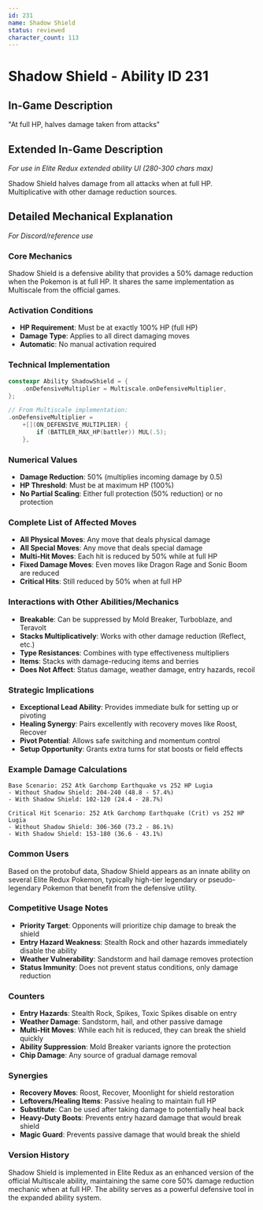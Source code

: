 ```yaml
---
id: 231
name: Shadow Shield
status: reviewed
character_count: 113
---
```


# Shadow Shield - Ability ID 231

## In-Game Description
"At full HP, halves damage taken from attacks"

## Extended In-Game Description
*For use in Elite Redux extended ability UI (280-300 chars max)*

Shadow Shield halves damage from all attacks when at full HP. Multiplicative with other damage reduction sources.

## Detailed Mechanical Explanation
*For Discord/reference use*

### Core Mechanics
Shadow Shield is a defensive ability that provides a 50% damage reduction when the Pokemon is at full HP. It shares the same implementation as Multiscale from the official games.

### Activation Conditions
- **HP Requirement**: Must be at exactly 100% HP (full HP)
- **Damage Type**: Applies to all direct damaging moves
- **Automatic**: No manual activation required

### Technical Implementation
```cpp
constexpr Ability ShadowShield = {
    .onDefensiveMultiplier = Multiscale.onDefensiveMultiplier,
};

// From Multiscale implementation:
.onDefensiveMultiplier =
    +[](ON_DEFENSIVE_MULTIPLIER) {
        if (BATTLER_MAX_HP(battler)) MUL(.5);
    },
```

### Numerical Values
- **Damage Reduction**: 50% (multiplies incoming damage by 0.5)
- **HP Threshold**: Must be at maximum HP (100%)
- **No Partial Scaling**: Either full protection (50% reduction) or no protection

### Complete List of Affected Moves
- **All Physical Moves**: Any move that deals physical damage
- **All Special Moves**: Any move that deals special damage
- **Multi-Hit Moves**: Each hit is reduced by 50% while at full HP
- **Fixed Damage Moves**: Even moves like Dragon Rage and Sonic Boom are reduced
- **Critical Hits**: Still reduced by 50% when at full HP

### Interactions with Other Abilities/Mechanics
- **Breakable**: Can be suppressed by Mold Breaker, Turboblaze, and Teravolt
- **Stacks Multiplicatively**: Works with other damage reduction (Reflect, etc.)
- **Type Resistances**: Combines with type effectiveness multipliers
- **Items**: Stacks with damage-reducing items and berries
- **Does Not Affect**: Status damage, weather damage, entry hazards, recoil

### Strategic Implications
- **Exceptional Lead Ability**: Provides immediate bulk for setting up or pivoting
- **Healing Synergy**: Pairs excellently with recovery moves like Roost, Recover
- **Pivot Potential**: Allows safe switching and momentum control
- **Setup Opportunity**: Grants extra turns for stat boosts or field effects

### Example Damage Calculations
```
Base Scenario: 252 Atk Garchomp Earthquake vs 252 HP Lugia
- Without Shadow Shield: 204-240 (48.8 - 57.4%) 
- With Shadow Shield: 102-120 (24.4 - 28.7%)

Critical Hit Scenario: 252 Atk Garchomp Earthquake (Crit) vs 252 HP Lugia  
- Without Shadow Shield: 306-360 (73.2 - 86.1%)
- With Shadow Shield: 153-180 (36.6 - 43.1%)
```

### Common Users
Based on the protobuf data, Shadow Shield appears as an innate ability on several Elite Redux Pokemon, typically high-tier legendary or pseudo-legendary Pokemon that benefit from the defensive utility.

### Competitive Usage Notes
- **Priority Target**: Opponents will prioritize chip damage to break the shield
- **Entry Hazard Weakness**: Stealth Rock and other hazards immediately disable the ability
- **Weather Vulnerability**: Sandstorm and hail damage removes protection
- **Status Immunity**: Does not prevent status conditions, only damage reduction

### Counters
- **Entry Hazards**: Stealth Rock, Spikes, Toxic Spikes disable on entry
- **Weather Damage**: Sandstorm, hail, and other passive damage
- **Multi-Hit Moves**: While each hit is reduced, they can break the shield quickly
- **Ability Suppression**: Mold Breaker variants ignore the protection
- **Chip Damage**: Any source of gradual damage removal

### Synergies
- **Recovery Moves**: Roost, Recover, Moonlight for shield restoration
- **Leftovers/Healing Items**: Passive healing to maintain full HP
- **Substitute**: Can be used after taking damage to potentially heal back
- **Heavy-Duty Boots**: Prevents entry hazard damage that would break shield
- **Magic Guard**: Prevents passive damage that would break the shield

### Version History
Shadow Shield is implemented in Elite Redux as an enhanced version of the official Multiscale ability, maintaining the same core 50% damage reduction mechanic when at full HP. The ability serves as a powerful defensive tool in the expanded ability system.
